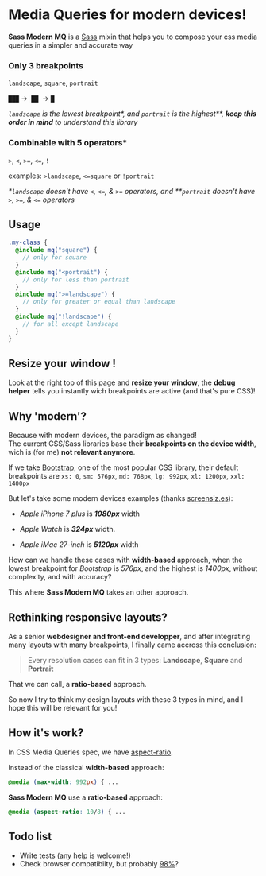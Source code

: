 # Media Queries for modern devices!

**Sass Modern MQ** is a [Sass](http://sass-lang.com/) mixin that helps you to compose your css media queries in a simpler and accurate way

### Only 3 breakpoints

`landscape`, `square`, `portrait`

`███` → `▐█▌` → `█`

_`landscape` is the lowest breakpoint\*, and `portrait` is the highest\*\*, **keep this order in mind** to understand this library_

### Combinable with 5 operators\*

`>`, `<`, `>=`, `<=`, `!`

examples: `>landscape`, `<=square` or `!portrait`

_\*`landscape` doesn't have `<`, `<=`, & `>=` operators, and \*\*`portrait` doesn't have `>`, `>=`, & `<=` operators_

## Usage

```scss
.my-class {
  @include mq("square") {
    // only for square
  }
  @include mq("<portrait") {
    // only for less than portrait
  }
  @include mq(">=landscape") {
    // only for greater or equal than landscape
  }
  @include mq("!landscape") {
    // for all except landscape
  }
}
```

## Resize your window !

Look at the right top of this page and **resize your window**, the **debug helper** tells you instantly wich breakpoints are active (and that's pure CSS)!

## Why 'modern'?

Because with modern devices, the paradigm as changed!  
The current CSS/Sass libraries base their **breakpoints on the device width**, wich is (for me) **not relevant anymore**.

If we take [Bootstrap](https://github.com/twbs/bootstrap), one of the most popular CSS library, their default breakpoints are `xs: 0`,
`sm: 576px`,
`md: 768px`,
`lg: 992px`,
`xl: 1200px`,
`xxl: 1400px`

But let's take some modern devices examples (thanks [screensiz.es](http://screensiz.es/)):

- _Apple iPhone 7 plus_ is **_1080px_** width

- _Apple Watch_ is **_324px_** width.

- _Apple iMac 27-inch_ is **_5120px_** width

How can we handle these cases with **width-based** approach, when the lowest breakpoint for _Bootstrap_ is _576px_, and the highest is _1400px_, without complexity, and with accuracy?

This where **Sass Modern MQ** takes an other approach.

## Rethinking responsive layouts?

As a senior **webdesigner and front-end developper**, and after integrating many layouts with many breakpoints, I finally came accross this conclusion:

> Every resolution cases can fit in 3 types: **Landscape**, **Square** and **Portrait**

That we can call, a **ratio-based** approach.

So now I try to think my design layouts with these 3 types in mind, and I hope this will be relevant for you!

## How it's work?

In CSS Media Queries spec, we have [aspect-ratio](https://developer.mozilla.org/fr/docs/Web/CSS/@media/aspect-ratio).

Instead of the classical **width-based** approach:

```css
@media (max-width: 992px) { ...
```

**Sass Modern MQ** use a **ratio-based** approach:

```css
@media (aspect-ratio: 10/8) { ...
```

## Todo list

- Write tests (any help is welcome!)
- Check browser compatibilty, but probably [98%](https://caniuse.com/#feat=css-mediaqueries)?
